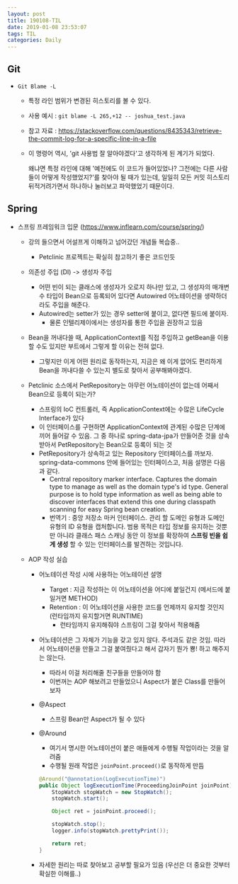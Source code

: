 ```yaml
---
layout: post
title: 190108-TIL
date: 2019-01-08 23:53:07
tags: TIL
categories: Daily
---
```


## Git

* `Git Blame -L`

  * 특정 라인 범위가 변경된 히스토리를 볼 수 있다.

  * 사용 예시 : `git blame -L 265,+12 -- joshua_test.java`

  * 참고 자료 : https://stackoverflow.com/questions/8435343/retrieve-the-commit-log-for-a-specific-line-in-a-file

  * 이 명령어 역시, 'git 사용법 잘 알아야겠다'고 생각하게 된 계기가 되었다.

    왜냐면 특정 라인에 대해 '예전에도 이 코드가 들어있었나? 그전에는 다른 사람들이 어떻게 작성했었지?'를 찾아야 될 때가 있는데, 일일히 모든 커밋 히스토리 뒤적거려가면서 하나하나 눌러보고 파악했었기 때문이다.

## Spring

* 스프링 프레임워크 입문 (https://www.inflearn.com/course/spring/)

  * 강의 들으면서 어설프게 이해하고 넘어갔던 개념들 복습중..
    * Petclinic 프로젝트는 확실히 참고하기 좋은 코드인듯
  * 의존성 주입 (DI) -> 생성자 주입
    * 어떤 빈이 되는 클래스에 생성자가 오로지 하나만 있고, 그 생성자의 매개변수 타입이 Bean으로 등록되어 있다면 Autowired 어노테이션을 생략하더라도 주입을 해준다.
    * Autowired는 setter가 있는 경우 setter에 붙이고, 없다면 필드에 붙이자.
      * 물론 인텔리제이에서는 생성자를 통한 주입을 권장하고 있음
  * Bean을 꺼내다쓸 때, ApplicationContext를 직접 주입하고 getBean을 이용할 수도 있지만 부트에서 그렇게 할 이유는 전혀 없다.
    * 그렇지만 이게 어떤 원리로 동작하는지, 지금은 왜 이게 없어도 편리하게 Bean을 꺼내다쓸 수 있는지 별도로 찾아서 공부해봐야겠다.
  * Petclinic 소스에서 PetRepository는 아무런 어노테이션이 없는데 어째서 Bean으로 등록이 되는가?
    * 스프링의 IoC 컨트롤러, 즉 ApplicationContext에는 수많은 LifeCycle Interface가 있다
    * 이 인터페이스를 구현하면 ApplicationContext에 관계된 수많은 단계에 끼어 들어갈 수 있음. 그 중 하나로 spring-data-jpa가 만들어준 것을 상속받아서 PetRepository는 Bean으로 등록이 되는 것
    * PetRepository가 상속하고 있는 Repository 인터페이스를 까보자. spring-data-commons 안에 들어있는 인터페이스고, 처음 설명은 다음과 같다.
      * Central repository marker interface. Captures the domain type to manage as well as the domain type's id type. General purpose is to hold type information as well as being able to discover interfaces that extend this one during classpath scanning for easy Spring bean creation.
      * 번역기 : 중앙 저장소 마커 인터페이스. 관리 할 도메인 유형과 도메인 유형의 ID 유형을 캡처합니다. 범용 목적은 타입 정보를 유지하는 것뿐만 아니라 클래스 패스 스캐닝 동안 이 정보를 확장하여 **스프링 빈을 쉽게 생성** 할 수 있는 인터페이스를 발견하는 것입니다.

  * AOP 작성 실습

    * 어노테이션 작성 시에 사용하는 어노테이션 설명

      * Target : 지금 작성하는 이 어노테이션을 어디에 붙일건지 (메서드에 붙일거면 METHOD)
      * Retention : 이 어노테이션을 사용한 코드를 언제까지 유지할 것인지 (런타임까지 유지할거면 RUNTIME)
        * 런타임까지 유지해줘야 스프링이 그걸 찾아서 적용해줌

    * 어노테이션은 그 자체가 기능을 갖고 있지 않다. 주석과도 같은 것임. 따라서 어노테이션을 만들고 그걸 붙여줬다고 해서 갑자기 뭔가 뿅! 하고 해주지는 않는다.

      * 따라서 이걸 처리해줄 친구들을 만들어야 함
      * 이번꺼는 AOP 해보려고 만들었으니 Aspect가 붙은 Class를 만들어보자

    * @Aspect

      * 스프링 Bean만 Aspect가 될 수 있다

    * @Around

      * 여기서 명시한 어노테이션이 붙은 애들에게 수행될 작업이라는 것을 알려줌
      * 수행될 원래 작업은 `joinPoint.proceed()`로 동작하게 만듬

      ```java
      @Around("@annotation(LogExecutionTime)")
      public Object logExecutionTime(ProceedingJoinPoint joinPoint) throws Throwable {
          StopWatch stopWatch = new StopWatch();
          stopWatch.start();
      
          Object ret = joinPoint.proceed();
      
          stopWatch.stop();
          logger.info(stopWatch.prettyPrint());
      
          return ret;
      }
      ```

    * 자세한 원리는 따로 찾아보고 공부할 필요가 있음 (우선은 더 중요한 것부터 확실한 이해를..)